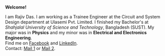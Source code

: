 **Welcome!**

I am Rajiv Das. I am working as a Trainee Engineer at the Circuit and System Design 
department at Ulasemi Pvt. Limited. I finished my Bachelor's at *Shahjalal University of
Science and Technology*, Bangladesh (SUST). My major was in **Physics**
and my minor was in **Electrical and Electronics Engineering**.  
Find me on [Facebook](https://www.facebook.com/sudipto.borun.666) and
[LinkedIn](https://www.linkedin.com/in/rajiv-das-661868251/).  
Contact: [Mail 1](mailto:rajiv.das.ps@gmail.com) or [Mail
2](mailto:rajiv36@student.sust.edu).
